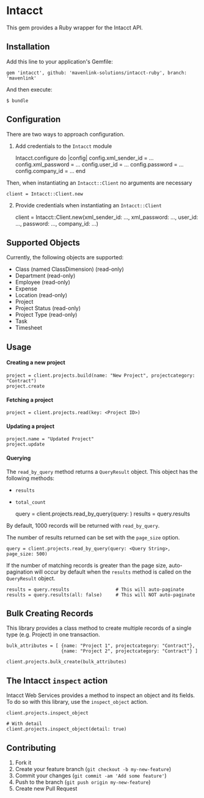 # Intacct

This gem provides a Ruby wrapper for the Intacct API.

## Installation

Add this line to your application's Gemfile:

    gem 'intacct', github: 'mavenlink-solutions/intacct-ruby', branch: 'mavenlink'

And then execute:

    $ bundle


## Configuration

There are two ways to approach configuration.

1) Add credentials to the `Intacct` module

    Intacct.configure do |config|
        config.xml_sender_id = ...
        config.xml_password  = ...
        config.user_id       = ...
        config.password      = ...
        config.company_id    = ...
    end

Then, when instantiating an `Intacct::Client` no arguments are necessary

    client = Intacct::Client.new
    
2) Provide credentials when instantiating an `Intacct::Client`

    client = Intacct::Client.new(xml_sender_id: ..., xml_password: ..., user_id: ..., password: ..., company_id: ...)
    
## Supported Objects

Currently, the following objects are supported:

- Class (named ClassDimension) (read-only)
- Department (read-only)
- Employee (read-only)
- Expense
- Location (read-only)
- Project
- Project Status (read-only)
- Project Type (read-only)
- Task
- Timesheet


## Usage
    
#### Creating a new project

    project = client.projects.build(name: "New Project", projectcategory: "Contract")
    project.create
    
#### Fetching a project
    
    project = client.projects.read(key: <Project ID>)
    
#### Updating a project
    
    project.name = "Updated Project"
    project.update
    
#### Querying

The `read_by_query` method returns a `QueryResult` object. This object has the following methods:

* `results`
* `total_count`

    
    query = client.projects.read_by_query(query: <Query String>)
    results = query.results

By default, 1000 records will be returned with `read_by_query`.

The number of results returned can be set with the `page_size` option.

    query = client.projects.read_by_query(query: <Query String>, page_size: 500)

If the number of matching records is greater than the page size, auto-pagination will occur by default when
the `results` method is called on the `QueryResult` object.

    results = query.results                 # This will auto-paginate
    results = query.results(all: false)     # This will NOT auto-paginate

## Bulk Creating Records

This library provides a class method to create multiple records of a single type (e.g. Project) in one transaction.

    bulk_attributes = [ {name: "Project 1", projectcategory: "Contract"}, 
                        {name: "Project 2", projectcategory: "Contract"} ]

    client.projects.bulk_create(bulk_attributes)

## The Intacct `inspect` action

Intacct Web Services provides a method to inspect an object and its fields. To do so with this library,
use the `inspect_object` action.

    client.projects.inspect_object

    # With detail
    client.projects.inspect_object(detail: true)

## Contributing

1. Fork it
2. Create your feature branch (`git checkout -b my-new-feature`)
3. Commit your changes (`git commit -am 'Add some feature'`)
4. Push to the branch (`git push origin my-new-feature`)
5. Create new Pull Request
